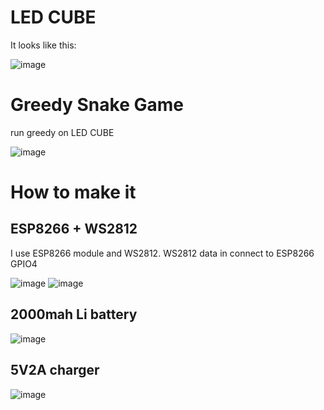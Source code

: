 # LED CUBE

It looks like this:

![image](https://github.com/MrYangzhi/LED_CUBE/blob/master/image/image1.jpg)

# Greedy Snake Game

run greedy on LED CUBE


![image](https://github.com/MrYangzhi/LED_CUBE/blob/master/image/snake1.jpg)



# How to make it

## ESP8266 + WS2812
I use ESP8266 module and WS2812.
WS2812 data in connect to ESP8266 GPIO4

![image](https://github.com/MrYangzhi/LED_CUBE/blob/master/image/esp8266.jpg)
![image](https://github.com/MrYangzhi/LED_CUBE/blob/master/image/ws2812.jpg)

## 2000mah Li battery

![image](https://github.com/MrYangzhi/LED_CUBE/blob/master/image/battery.jpg)

## 5V2A charger
![image](https://github.com/MrYangzhi/LED_CUBE/blob/master/image/charger.jpg)




